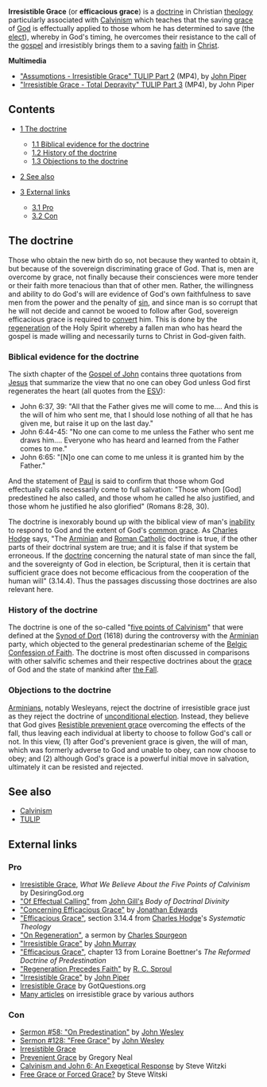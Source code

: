 **Irresistible Grace** (or **efficacious grace**) is a
[doctrine](Doctrine "Doctrine") in Christian
[theology](Theology "Theology") particularly associated with
[Calvinism](Calvinism "Calvinism") which teaches that the saving
[grace](Grace "Grace") of [God](God "God") is effectually applied
to those whom he has determined to save (the
[elect](Predestination "Predestination")), whereby in God's timing,
he overcomes their resistance to the call of the
[gospel](Gospel "Gospel") and irresistibly brings them to a saving
[faith](Faith "Faith") in [Christ](Jesus "Jesus").

**Multimedia**

-   ["Assumptions - Irresistible Grace" TULIP Part 2](http://www.desiringgod.org/ResourceLibrary/MediaPlayer/2279/Video/)
    (MP4), by [John Piper](John_Piper "John Piper")
-   ["Irresistible Grace - Total Depravity" TULIP Part 3](http://www.desiringgod.org/ResourceLibrary/MediaPlayer/2280/Video/)
    (MP4), by John Piper

## Contents

-   [1 The doctrine](#The_doctrine)
    -   [1.1 Biblical evidence for the doctrine](#Biblical_evidence_for_the_doctrine)
    -   [1.2 History of the doctrine](#History_of_the_doctrine)
    -   [1.3 Objections to the doctrine](#Objections_to_the_doctrine)

-   [2 See also](#See_also)
-   [3 External links](#External_links)
    -   [3.1 Pro](#Pro)
    -   [3.2 Con](#Con)


## The doctrine

Those who obtain the new birth do so, not because they wanted to
obtain it, but because of the sovereign discriminating grace of
God. That is, men are overcome by grace, not finally because their
consciences were more tender or their faith more tenacious than
that of other men. Rather, the willingness and ability to do God's
will are evidence of God's own faithfulness to save men from the
power and the penalty of [sin](Sin "Sin"), and since man is so
corrupt that he will not decide and cannot be wooed to follow after
God, sovereign efficacious grace is required to
[convert](Conversion "Conversion") him. This is done by the
[regeneration](Regeneration "Regeneration") of the Holy Spirit
whereby a fallen man who has heard the gospel is made willing and
necessarily turns to Christ in God-given faith.

### Biblical evidence for the doctrine

The sixth chapter of the
[Gospel of John](Gospel_of_John "Gospel of John") contains three
quotations from [Jesus](Jesus "Jesus") that summarize the view that
no one can obey God unless God first regenerates the heart (all
quotes from the
[ESV](English_Standard_Version "English Standard Version")):

-   John 6:37, 39: "All that the Father gives me will come to
    me.... And this is the will of him who sent me, that I should lose
    nothing of all that he has given me, but raise it up on the last
    day."
-   John 6:44-45: "No one can come to me unless the Father who sent
    me draws him.... Everyone who has heard and learned from the Father
    comes to me."
-   John 6:65: "[N]o one can come to me unless it is granted him by
    the Father."

And the statement of [Paul](Paul "Paul") is said to confirm that
those whom God effectually calls necessarily come to full
salvation: "Those whom [God] predestined he also called, and those
whom he called he also justified, and those whom he justified he
also glorified" (Romans 8:28, 30).

The doctrine is inexorably bound up with the biblical view of man's
[inability](Total_depravity "Total depravity") to respond to God
and the extent of God's
[common grace](Common_grace "Common grace"). As
[Charles Hodge](Charles_Hodge "Charles Hodge") says, "The
[Arminian](Arminianism "Arminianism") and
[Roman Catholic](Roman_Catholicism "Roman Catholicism") doctrine is
true, if the other parts of their doctrinal system are true; and it
is false if that system be erroneous. If the
[doctrine](Doctrine "Doctrine") concerning the natural state of man
since the fall, and the sovereignty of God in election, be
Scriptural, then it is certain that sufficient grace does not
become efficacious from the cooperation of the human will"
(3.14.4). Thus the passages discussing those doctrines are also
relevant here.

### History of the doctrine

The doctrine is one of the so-called
"[five points of Calvinism](Calvinism#Salvation_.28Five_Points_of_Calvinism.29 "Calvinism")"
that were defined at the
[Synod of Dort](Synod_of_Dort "Synod of Dort") (1618) during the
controversy with the [Arminian](Arminianism "Arminianism") party,
which objected to the general predestinarian scheme of the
[Belgic Confession of Faith](Belgic_Confession_of_Faith "Belgic Confession of Faith").
The doctrine is most often discussed in comparisons with other
salvific schemes and their respective doctrines about the
[grace](Grace "Grace") of God and the state of mankind after
[the Fall](The_Fall "The Fall").

### Objections to the doctrine

[Arminians](Arminianism "Arminianism"), notably Wesleyans, reject
the doctrine of irresistible grace just as they reject the doctrine
of
[unconditional election](Unconditional_election "Unconditional election").
Instead, they believe that God gives
[Resistible prevenient grace](Resistible_prevenient_grace "Resistible prevenient grace")
overcoming the effects of the fall, thus leaving each individual at
liberty to choose to follow God's call or not. In this view, (1)
after God's prevenient grace is given, the will of man, which was
formerly adverse to God and unable to obey, can now choose to obey;
and (2) although God's grace is a powerful initial move in
salvation, ultimately it can be resisted and rejected.

## See also

-   [Calvinism](Calvinism "Calvinism")
-   [TULIP](TULIP "TULIP")

## External links

### Pro

-   [Irresistible Grace](http://www.desiringgod.org/ResourceLibrary/Articles/ByDate/1985/1487_What_We_Believe_About_the_Five_Points_of_Calvinism/#Grace),
    *What We Believe About the Five Points of Calvinism* by
    DesiringGod.org
-   ["Of Effectual Calling"](http://www.pbministries.org/books/gill/Doctrinal_Divinity/Book_6/book6_12.htm)
    from [John Gill's](John_Gill "John Gill")
    *Body of Doctrinal Divinity*
-   ["Concerning Efficacious Grace"](http://www.ccel.org/ccel/edwards/works2.xi.iv.html)
    by [Jonathan Edwards](Jonathan_Edwards "Jonathan Edwards")
-   ["Efficacious Grace"](http://www.dabar.org/Theology/Hodge/HodgeVIII/P3_C14.htm#s4),
    section 3.14.4 from
    [Charles Hodge](Charles_Hodge "Charles Hodge")'s
    *Systematic Theology*
-   ["On Regeneration"](http://www.founders.org/FJ48/article5_fr.html),
    a sermon by [Charles Spurgeon](Charles_Spurgeon "Charles Spurgeon")
-   ["Irresistible Grace"](http://www.the-highway.com/Irresistible_Murray.html)
    by
    [John Murray](index.php?title=John_Murray_(theologian)&action=edit&redlink=1 "John Murray (theologian) (page does not exist)")
-   ["Efficacious Grace"](http://www.ccel.org/b/boettner/predest/13.htm),
    chapter 13 from Loraine Boettner's
    *The Reformed Doctrine of Predestination*
-   ["Regeneration Precedes Faith"](http://www.monergism.com/thethreshold/articles/onsite/sproul01.html)
    by [R. C. Sproul](R._C._Sproul "R. C. Sproul")
-   ["Irresistible Grace"](http://www.monergism.com/thethreshold/articles/piper/irresistable.html)
    by [John Piper](John_Piper "John Piper")
-   [Irresistible Grace](http://www.gotquestions.org/irresistible-grace.html)
    by GotQuestions.org
-   [Many articles](http://www.monergism.com/thethreshold/articles/topic/irresistable.html)
    on irresistible grace by various authors

### Con

-   [Sermon \#58: "On Predestination"](http://gbgm-umc.org/umhistory/wesley/sermons/serm-058.stm)
    by [John Wesley](John_Wesley "John Wesley")
-   [Sermon \#128: "Free Grace"](http://gbgm-umc.org/umhistory/wesley/sermons/serm-128.stm)
    by [John Wesley](John_Wesley "John Wesley")
-   [Irresistible Grace](http://www.biblelife.org/calvinism_grace.htm)
-   [Prevenient Grace](http://www.revneal.org/Writings/on.htm) by
    Gregory Neal
-   [Calvinism and John 6: An Exegetical Response](http://www.fwponline.cc/v23n1/johnsixPt1_witzki.html)
    by Steve Witzki
-   [Free Grace or Forced Grace?](http://www.fwponline.cc/v19n1switzki.html)
    by Steve Witski



